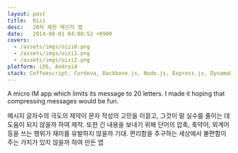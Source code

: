 ```yaml
---
layout: post
title:  Oizi
desc:   20자 제한 메신저 앱
date:   2014-08-01 04:00:52 +0900
covers:
  - /assets/imgs/oizi0.png
  - /assets/imgs/oizi1.png
  - /assets/imgs/oizi2.png
platform: iOS, Android
stack: Coffeescript, Cordova, Backbone.js, Node.js, Express.js, DynamoDB, Redis, Opsworks, EC2 
---
```

A micro IM app which limits its message to 20 letters. I made it hoping that compressing messages would be fun.

메시지 글자수의 극도의 제약이 문자 작성의 고민을 이끌고, 그것이 말 실수를 줄이는 데 도움이 되지 않을까 하여 제작. 또한 긴 내용을 보내기 위해 단어의 압축, 축약어, 외계어 등을 쓰는 행위가 재미를 유발하지 않을까 기대. 편리함을 추구하는 세상에서 불편함이 주는 가치가 있지 않을까 하여 만든 앱
